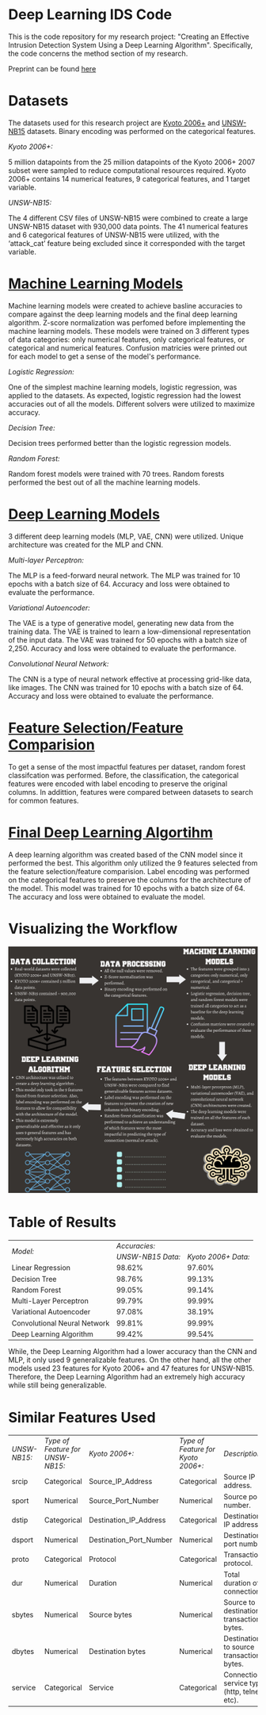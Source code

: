 # Deep Learning IDS Code
This is the code repository for my research project: "Creating an Effective Intrusion Detection System Using a Deep Learning Algorithm". Specifically, the code concerns the method section of my research.

Preprint can be found [here](https://doi.org/10.58445/rars.134)

# Datasets
The datasets used for this research project are [Kyoto 2006+](http://www.takakura.com/Kyoto_data/) and [UNSW-NB15](https://research.unsw.edu.au/projects/unsw-nb15-dataset) datasets. Binary encoding was performed on the categorical features.

<i>Kyoto 2006+:</i>

5 million datapoints from the 25 million datapoints of the Kyoto 2006+ 2007 subset were sampled to reduce computational resources required. Kyoto 2006+ contains 14 numerical features, 9 categorical features, and 1 target variable. 

<i>UNSW-NB15:</i>

The 4 different CSV files of UNSW-NB15 were combined to create a large UNSW-NB15 dataset with 930,000 data points. The 41 numerical features and 6 categorical features of UNSW-NB15 were utilized, with the ‘attack_cat’ feature being excluded since it corresponded with the target variable.

# [Machine Learning Models](https://github.com/BOLTZZ/Novel-Deep-Learning-IDS-Code/tree/main/Machine%20Learning%20Models)
Machine learning models were created to achieve basline accuracies to compare against the deep learning models and the final deep learning algorithm. Z-score normalization was perfomed before implementing the machine learning models. These models were trained on 3 different types of data categories: only numerical features, only categorical features, or categorical and numerical features. Confusion matricies were printed out for each model to get a sense of the model's performance.

<i>Logistic Regression:</i>

One of the simplest machine learning models, logistic regression, was applied to the datasets. As expected, logistic regression had the lowest accuracies out of all the models. Different solvers were utilized to maximize accuracy.

<i>Decision Tree:</i>

Decision trees performed better than the logistic regression models. 

<i>Random Forest:</i>

Random forest models were trained with 70 trees. Random forests performed the best out of all the machine learning models.

# [Deep Learning Models](https://github.com/BOLTZZ/Novel-Deep-Learning-IDS-Code/blob/main/Deep%20Learning%20Models/Final%20Deep%20Learning%20Models.ipynb)
3 different deep learning models (MLP, VAE, CNN) were utilized. Unique architecture was created for the MLP and CNN.

<i>Multi-layer Perceptron:</i>

The MLP is a feed-forward neural network. The MLP was trained for 10 epochs with a batch size of 64. Accuracy and loss were obtained to evaluate the performance.

<i>Variational Autoencoder:</i>

The VAE is a type of generative model, generating new data from the training data. The VAE is trained to learn a low-dimensional representation of the input data. The VAE was trained for 50 epochs with a batch size of 2,250. Accuracy and loss were obtained to evaluate the performance.

<i>Convolutional Neural Network:</i>

The CNN is a type of neural network effective at processing grid-like data, like images. The CNN was trained for 10 epochs with a batch size of 64. Accuracy and loss were obtained to evaluate the performance.

# [Feature Selection/Feature Comparision](https://github.com/BOLTZZ/Novel-Deep-Learning-IDS-Code/blob/main/Feature%20Selection%20Process.ipynb)
To get a sense of the most impactful features per dataset, random forest classifcation was performed. Before, the classification, the categorical features were encoded with label encoding to preserve the original columns. In addittion, features were compared between datasets to search for common features.

# [Final Deep Learning Algortihm](https://github.com/BOLTZZ/Deep-Learning-IDS-Code/blob/main/Deep%20Learning%20Models/Deep%20Learning%20Algorithm.ipynb)

A deep learning algorithm was created based of the CNN model since it performed the best. This algorithm only utilized the 9 features selected from the feature selection/feature comparision. Label encoding was performed on the categorical features to preserve the columns for the architecture of the model. This model was trained for 10 epochs with a batch size of 64. The accuracy and loss were obtained to evaluate the model.

# Visualizing the Workflow
![Visual of the workflow described.](https://github.com/BOLTZZ/Deep-Learning-IDS-Code/blob/main/Images/IDS%20workflow.png)

# Table of Results
<table>
  <tr>
   <td rowspan="2" ><em>Model:</em>
   </td>
   <td colspan="2" ><em>Accuracies:</em>
   </td>
  </tr>
  <tr>
   <td><em>UNSW-NB15 Data:</em>
   </td>
   <td><em>Kyoto 2006+ Data:</em>
   </td>
  </tr>
  <tr>
   <td>Linear Regression
   </td>
   <td>98.62%
   </td>
   <td>97.60%
   </td>
  </tr>
  <tr>
   <td>Decision Tree
   </td>
   <td>98.76%
   </td>
   <td>99.13%
   </td>
  </tr>
  <tr>
   <td>Random Forest
   </td>
   <td>99.05%
   </td>
   <td>99.14%
   </td>
  </tr>
  <tr>
   <td>Multi-Layer Perceptron
   </td>
   <td>99.79%
   </td>
   <td>99.99%
   </td>
  </tr>
  <tr>
   <td>Variational Autoencoder
   </td>
   <td>97.08%
   </td>
   <td>38.19%
   </td>
  </tr>
  <tr>
   <td>Convolutional Neural Network
   </td>
   <td>99.81%
   </td>
   <td>99.99%
   </td>
  </tr>
  <tr>
   <td>Deep Learning Algorithm
   </td>
   <td>99.42%
   </td>
   <td>99.54%
   </td>
  </tr>
</table>

While, the Deep Learning Algorithm had a lower accuracy than the CNN and MLP, it only used 9 generalizable features. On the other hand, all the other models used 23 features for Kyoto 2006+ and 47 features for UNSW-NB15. Therefore, the Deep Learning Algorithm had an extremely high accuracy while still being generalizable.

# Similar Features Used
<table>
  <tr>
   <td><em>UNSW-NB15:</em>
   </td>
   <td><em>Type of Feature for UNSW-NB15:</em>
   </td>
   <td><em>Kyoto 2006+:</em>
   </td>
   <td><em>Type of Feature for Kyoto 2006+:</em>
   </td>
   <td><em>Description:</em>
   </td>
  </tr>
  <tr>
   <td>srcip
   </td>
   <td>Categorical
   </td>
   <td>Source_IP_Address
   </td>
   <td>Categorical
   </td>
   <td>Source IP address.
   </td>
  </tr>
  <tr>
   <td>sport
   </td>
   <td>Numerical
   </td>
   <td>Source_Port_Number
   </td>
   <td>Numerical
   </td>
   <td>Source port number.
   </td>
  </tr>
  <tr>
   <td>dstip
   </td>
   <td>Categorical
   </td>
   <td>Destination_IP_Address
   </td>
   <td>Categorical 
   </td>
   <td>Destination IP address.
   </td>
  </tr>
  <tr>
   <td>dsport
   </td>
   <td>Numerical
   </td>
   <td>Destination_Port_Number
   </td>
   <td>Numerical
   </td>
   <td>Destination port number.
   </td>
  </tr>
  <tr>
   <td>proto
   </td>
   <td>Categorical
   </td>
   <td>Protocol
   </td>
   <td>Categorical
   </td>
   <td>Transaction protocol.
   </td>
  </tr>
  <tr>
   <td>dur
   </td>
   <td>Numerical
   </td>
   <td>Duration
   </td>
   <td>Numerical
   </td>
   <td>Total duration of connection.
   </td>
  </tr>
  <tr>
   <td>sbytes
   </td>
   <td>Numerical
   </td>
   <td>Source bytes
   </td>
   <td>Numerical
   </td>
   <td>Source to destination transaction bytes.
   </td>
  </tr>
  <tr>
   <td>dbytes
   </td>
   <td>Numerical
   </td>
   <td>Destination bytes
   </td>
   <td>Numerical
   </td>
   <td>Destination to source transaction bytes.
   </td>
  </tr>
  <tr>
   <td>service
   </td>
   <td>Categorical
   </td>
   <td>Service
   </td>
   <td>Categorical
   </td>
   <td>Connection’s service type (http, telnet, etc).
   </td>
  </tr>
</table>
